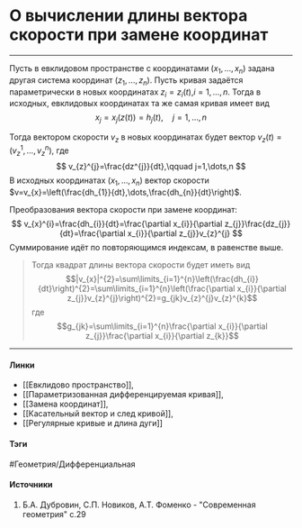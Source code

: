 # О вычислении длины вектора скорости при замене координат
***
Пусть в евклидовом пространстве с координатами $(x_{1},\dots,x_{n})$ задана другая система координат $(z_{1},\dots,z_{n})$. Пусть кривая задаётся параметрически в новых координатах $z_{i}=z_{i}(t)$,$i=1,\dots,n$. Тогда в исходных, евклидовых координатах та же самая кривая имеет вид 
$$
x_{j}=x_{j}(z(t))=h_{j}(t),\quad j=1,\dots,n
$$

Тогда вектором скорости $v_{z}$ в новых координатах будет вектор $v_{z}(t)=\left(v_{z}^{1},\dots,v_{z}^{n}\right)$, где
$$
v_{z}^{j}=\frac{dz^{j}}{dt},\qquad j=1,\dots,n
$$
В исходных координатах $(x_{1},\dots,x_{n})$ вектор скорости $v=v_{x}=\left(\frac{dh_{1}}{dt},\dots,\frac{dh_{n}}{dt}\right)$. 

Преобразования вектора скорости при замене координат:
$$
v_{x}^{i}=\frac{dh_{i}}{dt}=\frac{\partial x_{i}}{\partial z_{j}}\frac{dz_{j}}{dt}=\frac{\partial x_{i}}{\partial z_{j}}v_{z}^{j}
$$
Суммирование идёт по повторяющимся индексам, в равенстве выше.

>Тогда квадрат длины вектора скорости будет иметь вид
$$|v_{x}|^{2}=\sum\limits_{i=1}^{n}\left(\frac{dh_{i}}{dt}\right)^{2}=\sum\limits_{i=1}^{n}\left(\frac{\partial x_{i}}{\partial z_{j}}v_{z}^{j}\right)^{2}=g_{jk}v_{z}^{j}v_{z}^{k}$$
где
$$g_{jk}=\sum\limits_{i=1}^{n}\frac{\partial x_{i}}{\partial z_{j}}\frac{\partial x_{i}}{\partial z_{k}}$$
***
#### Линки
- [[Евклидово пространство]],
- [[Параметризованная дифференцируемая кривая]],
- [[Замена координат]],
- [[Касательный вектор и след кривой]],
- [[Регулярные кривые и длина дуги]]
#### Тэги
 #Геометрия/Дифференциальная 
#### Источники
1. Б.А. Дубровин, С.П. Новиков, А.Т. Фоменко - "Современная геометрия" с.29